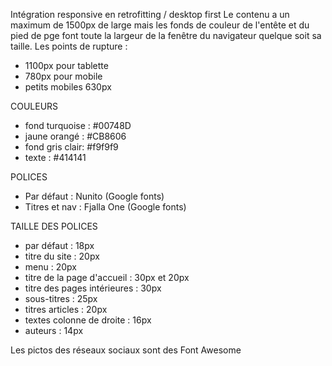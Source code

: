 Intégration responsive en retrofitting / desktop first
Le contenu a un maximum de 1500px de large mais les fonds de couleur de l'entête et du pied de pge font toute la largeur de la fenêtre du navigateur quelque soit sa taille.
Les points de rupture :

- 1100px pour tablette
- 780px pour mobile
- petits mobiles 630px

COULEURS

- fond turquoise : #00748D
- jaune orangé : #CB8606
- fond gris clair: #f9f9f9
- texte : #414141

POLICES

- Par défaut : Nunito (Google fonts)
- Titres et nav : Fjalla One (Google fonts)

TAILLE DES POLICES


- par défaut : 18px
- titre du site : 20px
- menu : 20px
- titre de la page d'accueil : 30px et 20px
- titre des pages intérieures : 30px
- sous-titres : 25px
- titres articles : 20px
- textes colonne de droite : 16px
- auteurs : 14px

Les pictos des réseaux sociaux sont des Font Awesome
